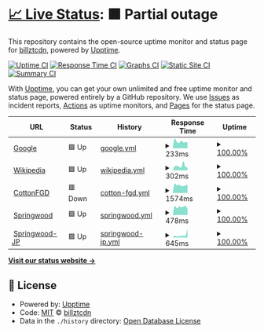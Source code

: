 # [📈 Live Status](https://billztcdn.github.io/monitor-website): <!--live status--> **🟧 Partial outage**

This repository contains the open-source uptime monitor and status page for [billztcdn](https://billztcdn.github.io/monitor-website), powered by [Upptime](https://github.com/upptime/upptime).

[![Uptime CI](https://github.com/billztcdn/monitor-website/workflows/Uptime%20CI/badge.svg)](https://github.com/billztcdn/monitor-website/actions?query=workflow%3A%22Uptime+CI%22)
[![Response Time CI](https://github.com/billztcdn/monitor-website/workflows/Response%20Time%20CI/badge.svg)](https://github.com/billztcdn/monitor-website/actions?query=workflow%3A%22Response+Time+CI%22)
[![Graphs CI](https://github.com/billztcdn/monitor-website/workflows/Graphs%20CI/badge.svg)](https://github.com/billztcdn/monitor-website/actions?query=workflow%3A%22Graphs+CI%22)
[![Static Site CI](https://github.com/billztcdn/monitor-website/workflows/Static%20Site%20CI/badge.svg)](https://github.com/billztcdn/monitor-website/actions?query=workflow%3A%22Static+Site+CI%22)
[![Summary CI](https://github.com/billztcdn/monitor-website/workflows/Summary%20CI/badge.svg)](https://github.com/billztcdn/monitor-website/actions?query=workflow%3A%22Summary+CI%22)

With [Upptime](https://upptime.js.org), you can get your own unlimited and free uptime monitor and status page, powered entirely by a GitHub repository. We use [Issues](https://github.com/billztcdn/monitor-website/issues) as incident reports, [Actions](https://github.com/billztcdn/monitor-website/actions) as uptime monitors, and [Pages](https://billztcdn.github.io/monitor-website) for the status page.

<!--start: status pages-->
<!-- This summary is generated by Upptime (https://github.com/upptime/upptime) -->
<!-- Do not edit this manually, your changes will be overwritten -->
<!-- prettier-ignore -->
| URL | Status | History | Response Time | Uptime |
| --- | ------ | ------- | ------------- | ------ |
| <img alt="" src="https://favicons.githubusercontent.com/www.google.com" height="13"> [Google](https://www.google.com) | 🟩 Up | [google.yml](https://github.com/billztcdn/monitor-website/commits/HEAD/history/google.yml) | <details><summary><img alt="Response time graph" src="./graphs/google/response-time-week.png" height="20"> 233ms</summary><br><a href="https://billztcdn.github.io/monitor-website/history/google"><img alt="Response time 173" src="https://img.shields.io/endpoint?url=https%3A%2F%2Fraw.githubusercontent.com%2Fbillztcdn%2Fmonitor-website%2FHEAD%2Fapi%2Fgoogle%2Fresponse-time.json"></a><br><a href="https://billztcdn.github.io/monitor-website/history/google"><img alt="24-hour response time 209" src="https://img.shields.io/endpoint?url=https%3A%2F%2Fraw.githubusercontent.com%2Fbillztcdn%2Fmonitor-website%2FHEAD%2Fapi%2Fgoogle%2Fresponse-time-day.json"></a><br><a href="https://billztcdn.github.io/monitor-website/history/google"><img alt="7-day response time 233" src="https://img.shields.io/endpoint?url=https%3A%2F%2Fraw.githubusercontent.com%2Fbillztcdn%2Fmonitor-website%2FHEAD%2Fapi%2Fgoogle%2Fresponse-time-week.json"></a><br><a href="https://billztcdn.github.io/monitor-website/history/google"><img alt="30-day response time 246" src="https://img.shields.io/endpoint?url=https%3A%2F%2Fraw.githubusercontent.com%2Fbillztcdn%2Fmonitor-website%2FHEAD%2Fapi%2Fgoogle%2Fresponse-time-month.json"></a><br><a href="https://billztcdn.github.io/monitor-website/history/google"><img alt="1-year response time 173" src="https://img.shields.io/endpoint?url=https%3A%2F%2Fraw.githubusercontent.com%2Fbillztcdn%2Fmonitor-website%2FHEAD%2Fapi%2Fgoogle%2Fresponse-time-year.json"></a></details> | <details><summary><a href="https://billztcdn.github.io/monitor-website/history/google">100.00%</a></summary><a href="https://billztcdn.github.io/monitor-website/history/google"><img alt="All-time uptime 100.00%" src="https://img.shields.io/endpoint?url=https%3A%2F%2Fraw.githubusercontent.com%2Fbillztcdn%2Fmonitor-website%2FHEAD%2Fapi%2Fgoogle%2Fuptime.json"></a><br><a href="https://billztcdn.github.io/monitor-website/history/google"><img alt="24-hour uptime 100.00%" src="https://img.shields.io/endpoint?url=https%3A%2F%2Fraw.githubusercontent.com%2Fbillztcdn%2Fmonitor-website%2FHEAD%2Fapi%2Fgoogle%2Fuptime-day.json"></a><br><a href="https://billztcdn.github.io/monitor-website/history/google"><img alt="7-day uptime 100.00%" src="https://img.shields.io/endpoint?url=https%3A%2F%2Fraw.githubusercontent.com%2Fbillztcdn%2Fmonitor-website%2FHEAD%2Fapi%2Fgoogle%2Fuptime-week.json"></a><br><a href="https://billztcdn.github.io/monitor-website/history/google"><img alt="30-day uptime 100.00%" src="https://img.shields.io/endpoint?url=https%3A%2F%2Fraw.githubusercontent.com%2Fbillztcdn%2Fmonitor-website%2FHEAD%2Fapi%2Fgoogle%2Fuptime-month.json"></a><br><a href="https://billztcdn.github.io/monitor-website/history/google"><img alt="1-year uptime 100.00%" src="https://img.shields.io/endpoint?url=https%3A%2F%2Fraw.githubusercontent.com%2Fbillztcdn%2Fmonitor-website%2FHEAD%2Fapi%2Fgoogle%2Fuptime-year.json"></a></details>
| <img alt="" src="https://favicons.githubusercontent.com/en.wikipedia.org" height="13"> [Wikipedia](https://en.wikipedia.org) | 🟩 Up | [wikipedia.yml](https://github.com/billztcdn/monitor-website/commits/HEAD/history/wikipedia.yml) | <details><summary><img alt="Response time graph" src="./graphs/wikipedia/response-time-week.png" height="20"> 302ms</summary><br><a href="https://billztcdn.github.io/monitor-website/history/wikipedia"><img alt="Response time 237" src="https://img.shields.io/endpoint?url=https%3A%2F%2Fraw.githubusercontent.com%2Fbillztcdn%2Fmonitor-website%2FHEAD%2Fapi%2Fwikipedia%2Fresponse-time.json"></a><br><a href="https://billztcdn.github.io/monitor-website/history/wikipedia"><img alt="24-hour response time 211" src="https://img.shields.io/endpoint?url=https%3A%2F%2Fraw.githubusercontent.com%2Fbillztcdn%2Fmonitor-website%2FHEAD%2Fapi%2Fwikipedia%2Fresponse-time-day.json"></a><br><a href="https://billztcdn.github.io/monitor-website/history/wikipedia"><img alt="7-day response time 302" src="https://img.shields.io/endpoint?url=https%3A%2F%2Fraw.githubusercontent.com%2Fbillztcdn%2Fmonitor-website%2FHEAD%2Fapi%2Fwikipedia%2Fresponse-time-week.json"></a><br><a href="https://billztcdn.github.io/monitor-website/history/wikipedia"><img alt="30-day response time 264" src="https://img.shields.io/endpoint?url=https%3A%2F%2Fraw.githubusercontent.com%2Fbillztcdn%2Fmonitor-website%2FHEAD%2Fapi%2Fwikipedia%2Fresponse-time-month.json"></a><br><a href="https://billztcdn.github.io/monitor-website/history/wikipedia"><img alt="1-year response time 237" src="https://img.shields.io/endpoint?url=https%3A%2F%2Fraw.githubusercontent.com%2Fbillztcdn%2Fmonitor-website%2FHEAD%2Fapi%2Fwikipedia%2Fresponse-time-year.json"></a></details> | <details><summary><a href="https://billztcdn.github.io/monitor-website/history/wikipedia">100.00%</a></summary><a href="https://billztcdn.github.io/monitor-website/history/wikipedia"><img alt="All-time uptime 100.00%" src="https://img.shields.io/endpoint?url=https%3A%2F%2Fraw.githubusercontent.com%2Fbillztcdn%2Fmonitor-website%2FHEAD%2Fapi%2Fwikipedia%2Fuptime.json"></a><br><a href="https://billztcdn.github.io/monitor-website/history/wikipedia"><img alt="24-hour uptime 100.00%" src="https://img.shields.io/endpoint?url=https%3A%2F%2Fraw.githubusercontent.com%2Fbillztcdn%2Fmonitor-website%2FHEAD%2Fapi%2Fwikipedia%2Fuptime-day.json"></a><br><a href="https://billztcdn.github.io/monitor-website/history/wikipedia"><img alt="7-day uptime 100.00%" src="https://img.shields.io/endpoint?url=https%3A%2F%2Fraw.githubusercontent.com%2Fbillztcdn%2Fmonitor-website%2FHEAD%2Fapi%2Fwikipedia%2Fuptime-week.json"></a><br><a href="https://billztcdn.github.io/monitor-website/history/wikipedia"><img alt="30-day uptime 100.00%" src="https://img.shields.io/endpoint?url=https%3A%2F%2Fraw.githubusercontent.com%2Fbillztcdn%2Fmonitor-website%2FHEAD%2Fapi%2Fwikipedia%2Fuptime-month.json"></a><br><a href="https://billztcdn.github.io/monitor-website/history/wikipedia"><img alt="1-year uptime 100.00%" src="https://img.shields.io/endpoint?url=https%3A%2F%2Fraw.githubusercontent.com%2Fbillztcdn%2Fmonitor-website%2FHEAD%2Fapi%2Fwikipedia%2Fuptime-year.json"></a></details>
| <img alt="" src="https://favicons.githubusercontent.com/cottonfgd.org" height="13"> [CottonFGD](https://cottonfgd.org) | 🟥 Down | [cotton-fgd.yml](https://github.com/billztcdn/monitor-website/commits/HEAD/history/cotton-fgd.yml) | <details><summary><img alt="Response time graph" src="./graphs/cotton-fgd/response-time-week.png" height="20"> 1574ms</summary><br><a href="https://billztcdn.github.io/monitor-website/history/cotton-fgd"><img alt="Response time 2073" src="https://img.shields.io/endpoint?url=https%3A%2F%2Fraw.githubusercontent.com%2Fbillztcdn%2Fmonitor-website%2FHEAD%2Fapi%2Fcotton-fgd%2Fresponse-time.json"></a><br><a href="https://billztcdn.github.io/monitor-website/history/cotton-fgd"><img alt="24-hour response time 1639" src="https://img.shields.io/endpoint?url=https%3A%2F%2Fraw.githubusercontent.com%2Fbillztcdn%2Fmonitor-website%2FHEAD%2Fapi%2Fcotton-fgd%2Fresponse-time-day.json"></a><br><a href="https://billztcdn.github.io/monitor-website/history/cotton-fgd"><img alt="7-day response time 1574" src="https://img.shields.io/endpoint?url=https%3A%2F%2Fraw.githubusercontent.com%2Fbillztcdn%2Fmonitor-website%2FHEAD%2Fapi%2Fcotton-fgd%2Fresponse-time-week.json"></a><br><a href="https://billztcdn.github.io/monitor-website/history/cotton-fgd"><img alt="30-day response time 1525" src="https://img.shields.io/endpoint?url=https%3A%2F%2Fraw.githubusercontent.com%2Fbillztcdn%2Fmonitor-website%2FHEAD%2Fapi%2Fcotton-fgd%2Fresponse-time-month.json"></a><br><a href="https://billztcdn.github.io/monitor-website/history/cotton-fgd"><img alt="1-year response time 2073" src="https://img.shields.io/endpoint?url=https%3A%2F%2Fraw.githubusercontent.com%2Fbillztcdn%2Fmonitor-website%2FHEAD%2Fapi%2Fcotton-fgd%2Fresponse-time-year.json"></a></details> | <details><summary><a href="https://billztcdn.github.io/monitor-website/history/cotton-fgd">100.00%</a></summary><a href="https://billztcdn.github.io/monitor-website/history/cotton-fgd"><img alt="All-time uptime 84.09%" src="https://img.shields.io/endpoint?url=https%3A%2F%2Fraw.githubusercontent.com%2Fbillztcdn%2Fmonitor-website%2FHEAD%2Fapi%2Fcotton-fgd%2Fuptime.json"></a><br><a href="https://billztcdn.github.io/monitor-website/history/cotton-fgd"><img alt="24-hour uptime 99.99%" src="https://img.shields.io/endpoint?url=https%3A%2F%2Fraw.githubusercontent.com%2Fbillztcdn%2Fmonitor-website%2FHEAD%2Fapi%2Fcotton-fgd%2Fuptime-day.json"></a><br><a href="https://billztcdn.github.io/monitor-website/history/cotton-fgd"><img alt="7-day uptime 100.00%" src="https://img.shields.io/endpoint?url=https%3A%2F%2Fraw.githubusercontent.com%2Fbillztcdn%2Fmonitor-website%2FHEAD%2Fapi%2Fcotton-fgd%2Fuptime-week.json"></a><br><a href="https://billztcdn.github.io/monitor-website/history/cotton-fgd"><img alt="30-day uptime 57.42%" src="https://img.shields.io/endpoint?url=https%3A%2F%2Fraw.githubusercontent.com%2Fbillztcdn%2Fmonitor-website%2FHEAD%2Fapi%2Fcotton-fgd%2Fuptime-month.json"></a><br><a href="https://billztcdn.github.io/monitor-website/history/cotton-fgd"><img alt="1-year uptime 84.09%" src="https://img.shields.io/endpoint?url=https%3A%2F%2Fraw.githubusercontent.com%2Fbillztcdn%2Fmonitor-website%2FHEAD%2Fapi%2Fcotton-fgd%2Fuptime-year.json"></a></details>
| <img alt="" src="https://favicons.githubusercontent.com/springwood.me" height="13"> [Springwood](https://springwood.me) | 🟩 Up | [springwood.yml](https://github.com/billztcdn/monitor-website/commits/HEAD/history/springwood.yml) | <details><summary><img alt="Response time graph" src="./graphs/springwood/response-time-week.png" height="20"> 478ms</summary><br><a href="https://billztcdn.github.io/monitor-website/history/springwood"><img alt="Response time 1041" src="https://img.shields.io/endpoint?url=https%3A%2F%2Fraw.githubusercontent.com%2Fbillztcdn%2Fmonitor-website%2FHEAD%2Fapi%2Fspringwood%2Fresponse-time.json"></a><br><a href="https://billztcdn.github.io/monitor-website/history/springwood"><img alt="24-hour response time 373" src="https://img.shields.io/endpoint?url=https%3A%2F%2Fraw.githubusercontent.com%2Fbillztcdn%2Fmonitor-website%2FHEAD%2Fapi%2Fspringwood%2Fresponse-time-day.json"></a><br><a href="https://billztcdn.github.io/monitor-website/history/springwood"><img alt="7-day response time 478" src="https://img.shields.io/endpoint?url=https%3A%2F%2Fraw.githubusercontent.com%2Fbillztcdn%2Fmonitor-website%2FHEAD%2Fapi%2Fspringwood%2Fresponse-time-week.json"></a><br><a href="https://billztcdn.github.io/monitor-website/history/springwood"><img alt="30-day response time 466" src="https://img.shields.io/endpoint?url=https%3A%2F%2Fraw.githubusercontent.com%2Fbillztcdn%2Fmonitor-website%2FHEAD%2Fapi%2Fspringwood%2Fresponse-time-month.json"></a><br><a href="https://billztcdn.github.io/monitor-website/history/springwood"><img alt="1-year response time 1041" src="https://img.shields.io/endpoint?url=https%3A%2F%2Fraw.githubusercontent.com%2Fbillztcdn%2Fmonitor-website%2FHEAD%2Fapi%2Fspringwood%2Fresponse-time-year.json"></a></details> | <details><summary><a href="https://billztcdn.github.io/monitor-website/history/springwood">100.00%</a></summary><a href="https://billztcdn.github.io/monitor-website/history/springwood"><img alt="All-time uptime 92.74%" src="https://img.shields.io/endpoint?url=https%3A%2F%2Fraw.githubusercontent.com%2Fbillztcdn%2Fmonitor-website%2FHEAD%2Fapi%2Fspringwood%2Fuptime.json"></a><br><a href="https://billztcdn.github.io/monitor-website/history/springwood"><img alt="24-hour uptime 100.00%" src="https://img.shields.io/endpoint?url=https%3A%2F%2Fraw.githubusercontent.com%2Fbillztcdn%2Fmonitor-website%2FHEAD%2Fapi%2Fspringwood%2Fuptime-day.json"></a><br><a href="https://billztcdn.github.io/monitor-website/history/springwood"><img alt="7-day uptime 100.00%" src="https://img.shields.io/endpoint?url=https%3A%2F%2Fraw.githubusercontent.com%2Fbillztcdn%2Fmonitor-website%2FHEAD%2Fapi%2Fspringwood%2Fuptime-week.json"></a><br><a href="https://billztcdn.github.io/monitor-website/history/springwood"><img alt="30-day uptime 99.94%" src="https://img.shields.io/endpoint?url=https%3A%2F%2Fraw.githubusercontent.com%2Fbillztcdn%2Fmonitor-website%2FHEAD%2Fapi%2Fspringwood%2Fuptime-month.json"></a><br><a href="https://billztcdn.github.io/monitor-website/history/springwood"><img alt="1-year uptime 92.74%" src="https://img.shields.io/endpoint?url=https%3A%2F%2Fraw.githubusercontent.com%2Fbillztcdn%2Fmonitor-website%2FHEAD%2Fapi%2Fspringwood%2Fuptime-year.json"></a></details>
| <img alt="" src="https://favicons.githubusercontent.com/jp.springwood.me" height="13"> [Springwood-JP](https://jp.springwood.me) | 🟩 Up | [springwood-jp.yml](https://github.com/billztcdn/monitor-website/commits/HEAD/history/springwood-jp.yml) | <details><summary><img alt="Response time graph" src="./graphs/springwood-jp/response-time-week.png" height="20"> 645ms</summary><br><a href="https://billztcdn.github.io/monitor-website/history/springwood-jp"><img alt="Response time 1766" src="https://img.shields.io/endpoint?url=https%3A%2F%2Fraw.githubusercontent.com%2Fbillztcdn%2Fmonitor-website%2FHEAD%2Fapi%2Fspringwood-jp%2Fresponse-time.json"></a><br><a href="https://billztcdn.github.io/monitor-website/history/springwood-jp"><img alt="24-hour response time 2188" src="https://img.shields.io/endpoint?url=https%3A%2F%2Fraw.githubusercontent.com%2Fbillztcdn%2Fmonitor-website%2FHEAD%2Fapi%2Fspringwood-jp%2Fresponse-time-day.json"></a><br><a href="https://billztcdn.github.io/monitor-website/history/springwood-jp"><img alt="7-day response time 645" src="https://img.shields.io/endpoint?url=https%3A%2F%2Fraw.githubusercontent.com%2Fbillztcdn%2Fmonitor-website%2FHEAD%2Fapi%2Fspringwood-jp%2Fresponse-time-week.json"></a><br><a href="https://billztcdn.github.io/monitor-website/history/springwood-jp"><img alt="30-day response time 2550" src="https://img.shields.io/endpoint?url=https%3A%2F%2Fraw.githubusercontent.com%2Fbillztcdn%2Fmonitor-website%2FHEAD%2Fapi%2Fspringwood-jp%2Fresponse-time-month.json"></a><br><a href="https://billztcdn.github.io/monitor-website/history/springwood-jp"><img alt="1-year response time 1766" src="https://img.shields.io/endpoint?url=https%3A%2F%2Fraw.githubusercontent.com%2Fbillztcdn%2Fmonitor-website%2FHEAD%2Fapi%2Fspringwood-jp%2Fresponse-time-year.json"></a></details> | <details><summary><a href="https://billztcdn.github.io/monitor-website/history/springwood-jp">100.00%</a></summary><a href="https://billztcdn.github.io/monitor-website/history/springwood-jp"><img alt="All-time uptime 99.94%" src="https://img.shields.io/endpoint?url=https%3A%2F%2Fraw.githubusercontent.com%2Fbillztcdn%2Fmonitor-website%2FHEAD%2Fapi%2Fspringwood-jp%2Fuptime.json"></a><br><a href="https://billztcdn.github.io/monitor-website/history/springwood-jp"><img alt="24-hour uptime 100.00%" src="https://img.shields.io/endpoint?url=https%3A%2F%2Fraw.githubusercontent.com%2Fbillztcdn%2Fmonitor-website%2FHEAD%2Fapi%2Fspringwood-jp%2Fuptime-day.json"></a><br><a href="https://billztcdn.github.io/monitor-website/history/springwood-jp"><img alt="7-day uptime 100.00%" src="https://img.shields.io/endpoint?url=https%3A%2F%2Fraw.githubusercontent.com%2Fbillztcdn%2Fmonitor-website%2FHEAD%2Fapi%2Fspringwood-jp%2Fuptime-week.json"></a><br><a href="https://billztcdn.github.io/monitor-website/history/springwood-jp"><img alt="30-day uptime 99.90%" src="https://img.shields.io/endpoint?url=https%3A%2F%2Fraw.githubusercontent.com%2Fbillztcdn%2Fmonitor-website%2FHEAD%2Fapi%2Fspringwood-jp%2Fuptime-month.json"></a><br><a href="https://billztcdn.github.io/monitor-website/history/springwood-jp"><img alt="1-year uptime 99.94%" src="https://img.shields.io/endpoint?url=https%3A%2F%2Fraw.githubusercontent.com%2Fbillztcdn%2Fmonitor-website%2FHEAD%2Fapi%2Fspringwood-jp%2Fuptime-year.json"></a></details>

<!--end: status pages-->

[**Visit our status website →**](https://billztcdn.github.io/monitor-website)

## 📄 License

- Powered by: [Upptime](https://github.com/upptime/upptime)
- Code: [MIT](./LICENSE) © [billztcdn](https://billztcdn.github.io/monitor-website)
- Data in the `./history` directory: [Open Database License](https://opendatacommons.org/licenses/odbl/1-0/)
